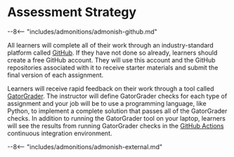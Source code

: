 # Assessment Strategy

--8<-- "includes/admonitions/admonish-github.md"

All learners will complete all of their work through an industry-standard
platform called [GitHub](https://www.github.com). If they have not done so
already, learners should create a free GitHub account. They will use this
account and the GitHub repositories associated with it to receive starter
materials and submit the final version of each assignment.

Learners will receive rapid feedback on their work through a tool called
[GatorGrader](https://github.com/GatorEducator/gatorgrader). The instructor will
define GatorGrader checks for each type of assignment and your job will be to
use a programming language, like Python, to implement a complete solution that
passes all of the GatorGrader checks. In addition to running the GatorGrader
tool on your laptop, learners will see the results from running GatorGrader
checks in the [GitHub Actions](https://github.com/features/actions) continuous
integration environment.

--8<-- "includes/admonitions/admonish-external.md"
